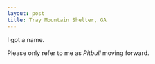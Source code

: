 ```yaml
---
layout: post
title: Tray Mountain Shelter, GA
---
```


I got a name.

Please only refer to me as *Pitbull* moving forward.